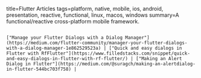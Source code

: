 title=Flutter Articles
tags=platform, native, mobile, ios, android, presentation, reactive, functional, linux, macos, windows
summary=A functional/reactive cross-platform mobile framework.
~~~~~~

["Manage your Flutter Dialogs with a Dialog Manager"](https://medium.com/flutter-community/manager-your-flutter-dialogs-with-a-dialog-manager-1e862529523a) | ["Quick and easy dialogs in Flutter with RfFlutter"](https://www.filledstacks.com/snippet/quick-and-easy-dialogs-in-flutter-with-rf-flutter/) | ["Making an Alert Dialog in Flutter"](https://medium.com/@suragch/making-an-alertdialog-in-flutter-544bc703f758) | 

